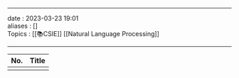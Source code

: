 ___
date : 2023-03-23 19:01<br>
aliases : []<br>
Topics : [[📚CSIE]] [[Natural Language Processing]]
___

| No. | Title |
| --- | ----- |
|     |       |